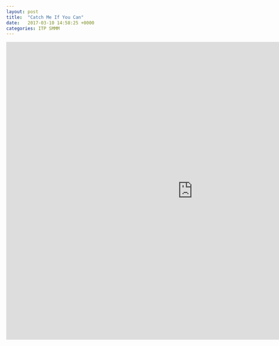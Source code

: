 ```yaml
---
layout: post
title:  "Catch Me If You Can"
date:   2017-03-10 14:58:25 +0000
categories: ITP SMMM
---
```



<iframe src="https://chang-itp.github.io/kinectron/IP/" width="1000" height="800" frameborder="0" webkitallowfullscreen mozallowfullscreen allowfullscreen></iframe>

